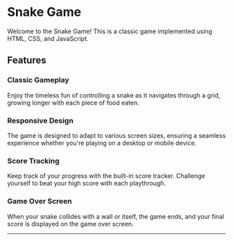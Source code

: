 # Snake Game

Welcome to the Snake Game! This is a classic game implemented using HTML, CSS, and JavaScript.

## Features

### Classic Gameplay
Enjoy the timeless fun of controlling a snake as it navigates through a grid, growing longer with each piece of food eaten.

### Responsive Design
The game is designed to adapt to various screen sizes, ensuring a seamless experience whether you're playing on a desktop or mobile device.

### Score Tracking
Keep track of your progress with the built-in score tracker. Challenge yourself to beat your high score with each playthrough.

### Game Over Screen
When your snake collides with a wall or itself, the game ends, and your final score is displayed on the game over screen.

*****
